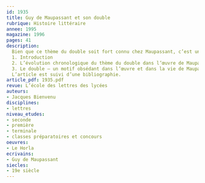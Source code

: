 ```yaml
---
id: 1935
title: Guy de Maupassant et son double
rubrique: Histoire littéraire
annee: 1995
magazine: 1996
pages: 41
description: 
  Bien que ce thème du double soit fort connu chez Maupassant, c’est un sujet difficile à bien des égards et en définitive peu étudié dans son ensemble. L’objet de cette étude est de montrer l’extrême originalité du motif du double dans l’œuvre de l’écrivain normand et d’aboutir notamment à une explication de la genèse du « Horla ».
  1. Introduction
  2. L’évolution chronologique du thème du double dans l’œuvre de Maupassant
  3. Le double – un motif obsédant dans l’œuvre et dans la vie de Maupassant
  L’article est suivi d’une bibliographie.
article_pdf: 1935.pdf
revue: L’école des lettres des lycées
auteurs:
- Jacques Bienvenu
disciplines:
- lettres
niveau_etudes:
- seconde
- première
- terminale
- classes préparatoires et concours
oeuvres:
- Le Horla
ecrivains:
- Guy de Maupassant
siecles:
- 19e siècle
---
```

